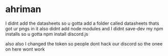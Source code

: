 # ahriman
I didnt add the datasheets so u gotta add a folder called datasheets thats got ur pngs in it
also didnt add node modules and I didnt save-dev my npm installs so u gotta npm install discord.js

also also I changed the token so people dont hack our discord so the onee on here wont work
